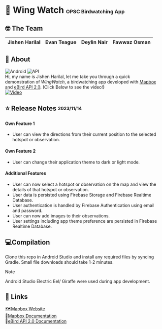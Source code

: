 # 🦆 Wing Watch <sup><sub><sub>OPSC Birdwatching App
## 🤓 The Team
|Jishen Harilal|Evan Teague|Deylin Nair|Fawwaz Osman|
|---|---|---|---|
## 💁 About
![Android](https://img.shields.io/badge/Android-v7.1.1(Nougat)-green) ![API](https://img.shields.io/badge/API-v25-yellow)  
Hi, my name is Jishen Harilal, let me take you through a quick demonstration of *WingWatch*, a birdwatching app developed with [Mapbox](https://www.mapbox.com/)  and [eBird API 2.0](https://documenter.getpostman.com/view/664302/S1ENwy59). (Click Below to see the video!)  
[![Video](https://img.youtube.com/vi/4S7R0hN94as/default.jpg)](https://youtu.be/4S7R0hN94as)
## ⭐ Release Notes <sub><sup>2023/11/14
#### Own Feature 1
- User can view the directions from their current position to the selected hotspot or observation.
  
#### Own Feature 2
- User can change their application theme to dark or light mode.
  
#### Additional Features
- User can now select a hotspot or observation on the map and view the details of that hotspot or observation.
- User data is persisted using Firebase Storage and Firebase Realtime Database.
- User authentication is handled by Firebase Authentication using email and password.
- User can now add images to their observations.
- User settings including app theme preference are persisted in Firebase Realtime Database.
## 💻Compilation
Clone this repo in Android Studio and install any required files by syncing Gradle. Small file downloads should take 1-2 minutes.
>[!Note]
>Android Studio Electric Eel/ Giraffe were used during app development.
## 🔗 Links 
🗺️[Mapbox Website](https://www.mapbox.com/)  
📐[Mapbox Documentation](https://docs.mapbox.com/android/maps/guides/)  
🐧[eBird API 2.0 Documentation](https://documenter.getpostman.com/view/664302/S1ENwy59)

  

